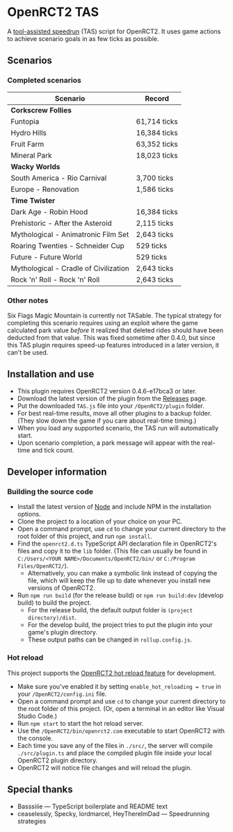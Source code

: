 # OpenRCT2 TAS

A [tool-assisted speedrun](https://en.wikipedia.org/wiki/Tool-assisted_speedrun) (TAS) script for OpenRCT2. It uses game actions to achieve scenario goals in as few ticks as possible.

## Scenarios

### Completed scenarios

| Scenario | Record |
| -------- | ----- |
| **Corkscrew Follies** |
| Funtopia | 61,714 ticks |
| Hydro Hills | 16,384 ticks |
| Fruit Farm | 63,352 ticks |
| Mineral Park | 18,023 ticks |
| **Wacky Worlds** |
| South America - Rio Carnival | 3,700 ticks | 
| Europe - Renovation | 1,586 ticks | 
| **Time Twister** |
| Dark Age - Robin Hood | 16,384 ticks |
| Prehistoric - After the Asteroid | 2,115 ticks |
| Mythological - Animatronic Film Set | 2,643 ticks |
| Roaring Twenties - Schneider Cup | 529 ticks |
| Future - Future World | 529 ticks |
| Mythological - Cradle of Civilization | 2,643 ticks |
| Rock 'n' Roll - Rock 'n' Roll | 2,643 ticks |

### Other notes

Six Flags Magic Mountain is currently not TASable. The typical strategy for completing this scenario requires using an exploit where the game calculated park value _before_ it realized that deleted rides should have been deducted from that value. This was fixed sometime after 0.4.0, but since this TAS plugin requires speed-up features introduced in a later version, it can't be used.

## Installation and use

- This plugin requires OpenRCT2 version 0.4.6-e17bca3 or later.
- Download the latest version of the plugin from the [Releases](https://github.com/fidwell/OpenRct2-Tas/releases) page.
- Put the downloaded `TAS.js` file into your `/OpenRCT2/plugin` folder.
- For best real-time results, move all other plugins to a backup folder. (They slow down the game if you care about real-time timing.)
- When you load any supported scenario, the TAS run will automatically start.
- Upon scenario completion, a park message will appear with the real-time and tick count.

## Developer information

### Building the source code

- Install the latest version of [Node](https://nodejs.org/en/) and include NPM in the installation options.
- Clone the project to a location of your choice on your PC.
- Open a command prompt, use `cd` to change your current directory to the root folder of this project, and run `npm install`.
- Find the `openrct2.d.ts` TypeScript API declaration file in OpenRCT2's files and copy it to the `lib` folder. (This file can usually be found in `C:/Users/<YOUR NAME>/Documents/OpenRCT2/bin/` or `C:/Program Files/OpenRCT2/`).
  - Alternatively, you can make a symbolic link instead of copying the file, which will keep the file up to date whenever you install new versions of OpenRCT2.
- Run `npm run build` (for the release build) or `npm run build:dev` (develop build) to build the project.
  - For the release build, the default output folder is `(project directory)/dist`.
  - For the develop build, the project tries to put the plugin into your game's plugin directory.
  - These output paths can be changed in `rollup.config.js`.

### Hot reload

This project supports the [OpenRCT2 hot reload feature](https://github.com/OpenRCT2/OpenRCT2/blob/master/distribution/scripting.md#writing-scripts) for development.

- Make sure you've enabled it by setting `enable_hot_reloading = true` in your `/OpenRCT2/config.ini` file.
- Open a command prompt and use `cd` to change your current directory to the root folder of this project. (Or, open a terminal in an editor like Visual Studio Code.)
- Run `npm start` to start the hot reload server.
- Use the `/OpenRCT2/bin/openrct2.com` executable to start OpenRCT2 with the console.
- Each time you save any of the files in `./src/`, the server will compile `./src/plugin.ts` and place the compiled plugin file inside your local OpenRCT2 plugin directory.
- OpenRCT2 will notice file changes and will reload the plugin.

## Special thanks

- Basssiiie — TypeScript boilerplate and README text
- ceaselessly, Specky, lordmarcel, HeyThereImDad — Speedrunning strategies
